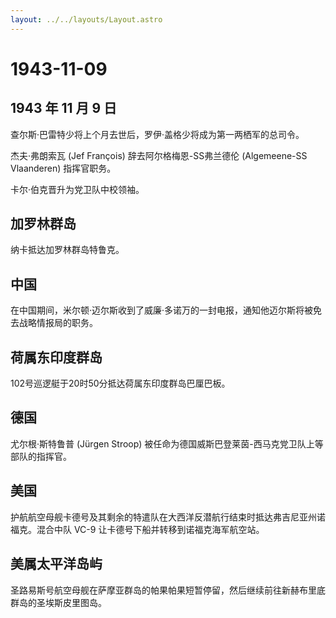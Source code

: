 ```yaml
---
layout: ../../layouts/Layout.astro
---
```


# 1943-11-09

## 1943 年 11 月 9 日

查尔斯·巴雷特少将上个月去世后，罗伊·盖格少将成为第一两栖军的总司令。

杰夫·弗朗索瓦 (Jef François) 辞去阿尔格梅恩-SS弗兰德伦 (Algemeene-SS
Vlaanderen) 指挥官职务。

卡尔·伯克晋升为党卫队中校领袖。

## 加罗林群岛

纳卡抵达加罗林群岛特鲁克。

## 中国

在中国期间，米尔顿·迈尔斯收到了威廉·多诺万的一封电报，通知他迈尔斯将被免去战略情报局的职务。

## 荷属东印度群岛

102号巡逻艇于20时50分抵达荷属东印度群岛巴厘巴板。

## 德国

尤尔根·斯特鲁普 (Jürgen Stroop)
被任命为德国威斯巴登莱茵-西马克党卫队上等部队的指挥官。

## 美国

护航航空母舰卡德号及其剩余的特遣队在大西洋反潜航行结束时抵达弗吉尼亚州诺福克。混合中队
VC-9 让卡德号下船并转移到诺福克海军航空站。

## 美属太平洋岛屿

圣路易斯号航空母舰在萨摩亚群岛的帕果帕果短暂停留，然后继续前往新赫布里底群岛的圣埃斯皮里图岛。